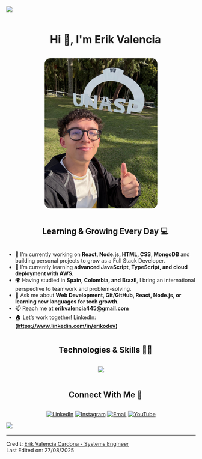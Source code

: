 <!--horizontal divider(gradiant)-->
<img src="https://user-images.githubusercontent.com/73097560/115834477-dbab4500-a447-11eb-908a-139a6edaec5c.gif">

<!--h1 without bottom border-->
<div id="user-content-toc">
  <ul align="center">
    <summary><h1 style="display: inline-block">Hi 👋, I'm Erik Valencia</h1></summary>
  </ul>
</div>

<!--- Profile Picture -->
<div align="center">
  <img src="https://github.com/EEEEERIKO/EEEEERIKO/blob/main/eriko_picture.jpeg" 
       alt="Erik Valencia" 
       width="300" 
       style="border-radius:15px; object-fit: cover;" />
</div>

<!--h2 without bottom border-->
<div id="user-content-toc">
  <ul align="center">
    <summary><h2 style="display: inline-block">Learning & Growing Every Day 💻</h2></summary>
  </ul>
</div>

<!--Intro start-->
- 🔭 I’m currently working on **React, Node.js, HTML, CSS, MongoDB** and building personal projects to grow as a Full Stack Developer.  
- 🌱 I’m currently learning **advanced JavaScript, TypeScript, and cloud deployment with AWS**.  
- 🌍 Having studied in **Spain, Colombia, and Brazil**, I bring an international perspective to teamwork and problem-solving.  
- 💬 Ask me about **Web Development, Git/GitHub, React, Node.js, or learning new languages for tech growth**.  
- 📫 Reach me at **erikvalencia445@gmail.com**  
- 🏠 Let’s work together! LinkedIn: **(https://www.linkedin.com/in/erikodev)**  
<!--Intro end-->

<!--- stats & Trophy 
<p align="center">
<table align="center">
<tr border="none">
<td width="50%" align="center">
  <img align="center" src="https://github-readme-stats.vercel.app/api?username=eeeeeriko&theme=dark&show_icons=true&count_private=true" />
  <br></br>
  <img src="https://github-readme-streak-stats.herokuapp.com/?user=eeeeeriko&theme=dark&hide_border=false" /> 
</td>
<td width="50%" align="center">
  <img align="center" src="https://github-readme-stats.anuraghazra1.vercel.app/api/top-langs/?username=eeeeeriko&theme=dark&hide_border=false&no-bg=true&no-frame=true&langs_count=10"/>
</td>
</tr>
</table>


</p>   -->     


<!--h2 without bottom border-->
<div id="user-content-toc">
  <ul align="center">
    <summary><h2 style="display: inline-block">Technologies & Skills 👨‍💻</h2></summary>
  </ul>
</div>

<p align="center">
  <a href="https://skillicons.dev">
    <img src="https://skillicons.dev/icons?i=html,css,js,react,nodejs,mongodb,git,github,vscode,tailwind,postgres,python,figma,aws&perline=14" />
  </a>
</p>

<!-- Connect with me -->
<!-- Connect with me -->
<div id="user-content-toc">
  <ul align="center">
    <summary><h2 style="display: inline-block">Connect With Me 🤝</h2></summary>
  </ul>
</div>

<p align="center">
  <a href="https://www.linkedin.com/in/erikodev/" target="_blank"><img src="https://user-images.githubusercontent.com/88904952/234979284-68c11d7f-1acc-4f0c-ac78-044e1037d7b0.png" height="50" width="50" alt="LinkedIn"/></a>
  <a href="https://www.instagram.com/eriko_vc/" target="_blank"><img src="https://user-images.githubusercontent.com/88904952/234981169-2dd1e58f-4b7e-468c-8213-034ba62156c3.png" height="50" width="50" alt="Instagram"/></a>
  <a href="mailto:erikvalencia445@gmail.com" target="_blank"><img src="https://cdn-icons-png.flaticon.com/512/732/732200.png" height="50" width="50" alt="Email"/></a>
  <a href="https://www.youtube.com/@ERIKO_VC" target="_blank"><img src="https://upload.wikimedia.org/wikipedia/commons/0/09/YouTube_full-color_icon_%282017%29.svg" height="50" width="50" alt="YouTube"/></a>
</p>




<!--horizontal divider(gradiant)-->
<img src="https://user-images.githubusercontent.com/73097560/115834477-dbab4500-a447-11eb-908a-139a6edaec5c.gif">

----------------------------------------------------------------------  
Credit: [Erik Valencia Cardona - Systems Engineer](https://github.com/erikvalencia)  
Last Edited on: 27/08/2025
